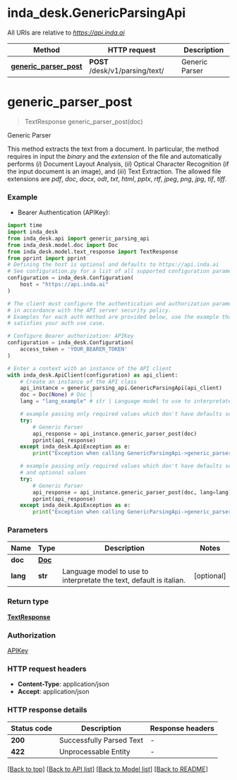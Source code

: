 # inda_desk.GenericParsingApi

All URIs are relative to *https://api.inda.ai*

Method | HTTP request | Description
------------- | ------------- | -------------
[**generic_parser_post**](GenericParsingApi.md#generic_parser_post) | **POST** /desk/v1/parsing/text/ | Generic Parser


# **generic_parser_post**
> TextResponse generic_parser_post(doc)

Generic Parser

 This method extracts the text from a document. In particular, the method requires in input the *binary* and the *extension* of the file and automatically performs (*i*) Document Layout Analysis, (*ii*) Optical Character Recognition (if the input document is an image), and (*iii*) Text Extraction.  The allowed file extensions are *pdf*, *doc*, *docx*, *odt*, *txt*, *html*, *pptx*, *rtf*, *jpeg*, *png*, *jpg*, *tif*, *tiff*. 

### Example

* Bearer Authentication (APIKey):

```python
import time
import inda_desk
from inda_desk.api import generic_parsing_api
from inda_desk.model.doc import Doc
from inda_desk.model.text_response import TextResponse
from pprint import pprint
# Defining the host is optional and defaults to https://api.inda.ai
# See configuration.py for a list of all supported configuration parameters.
configuration = inda_desk.Configuration(
    host = "https://api.inda.ai"
)

# The client must configure the authentication and authorization parameters
# in accordance with the API server security policy.
# Examples for each auth method are provided below, use the example that
# satisfies your auth use case.

# Configure Bearer authorization: APIKey
configuration = inda_desk.Configuration(
    access_token = 'YOUR_BEARER_TOKEN'
)

# Enter a context with an instance of the API client
with inda_desk.ApiClient(configuration) as api_client:
    # Create an instance of the API class
    api_instance = generic_parsing_api.GenericParsingApi(api_client)
    doc = Doc(None) # Doc | 
    lang = "lang_example" # str | Language model to use to interpretate the text, default is italian. (optional)

    # example passing only required values which don't have defaults set
    try:
        # Generic Parser
        api_response = api_instance.generic_parser_post(doc)
        pprint(api_response)
    except inda_desk.ApiException as e:
        print("Exception when calling GenericParsingApi->generic_parser_post: %s\n" % e)

    # example passing only required values which don't have defaults set
    # and optional values
    try:
        # Generic Parser
        api_response = api_instance.generic_parser_post(doc, lang=lang)
        pprint(api_response)
    except inda_desk.ApiException as e:
        print("Exception when calling GenericParsingApi->generic_parser_post: %s\n" % e)
```


### Parameters

Name | Type | Description  | Notes
------------- | ------------- | ------------- | -------------
 **doc** | [**Doc**](Doc.md)|  |
 **lang** | **str**| Language model to use to interpretate the text, default is italian. | [optional]

### Return type

[**TextResponse**](TextResponse.md)

### Authorization

[APIKey](../README.md#APIKey)

### HTTP request headers

 - **Content-Type**: application/json
 - **Accept**: application/json


### HTTP response details

| Status code | Description | Response headers |
|-------------|-------------|------------------|
**200** | Successfully Parsed Text |  -  |
**422** | Unprocessable Entity |  -  |

[[Back to top]](#) [[Back to API list]](../README.md#documentation-for-api-endpoints) [[Back to Model list]](../README.md#documentation-for-models) [[Back to README]](../README.md)

